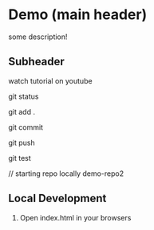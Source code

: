 # Demo (main header)

some description!


## Subheader

watch tutorial on youtube

git status

git add . 

git commit

git push

git test



// starting repo locally
demo-repo2


## Local Development

1. Open index.html in your browsers
